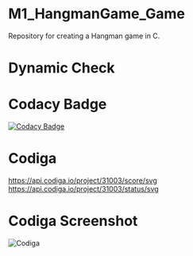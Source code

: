 # M1_HangmanGame_Game
Repository for creating a Hangman game in C.

# Dynamic Check 

# Codacy Badge
[![Codacy Badge](https://app.codacy.com/project/badge/Grade/5490530f008141ca8e6666fa306d006d)](https://www.codacy.com/gh/Namanthakur97/M1_HangmanGame_Game/dashboard?utm_source=github.com&amp;utm_medium=referral&amp;utm_content=Namanthakur97/M1_HangmanGame_Game&amp;utm_campaign=Badge_Grade)

# Codiga 
https://api.codiga.io/project/31003/score/svg
https://api.codiga.io/project/31003/status/svg

# Codiga Screenshot

![Codiga](https://user-images.githubusercontent.com/88279906/153542262-85bc048d-e4fa-41a7-ae3f-b16607a3705a.jpg)
